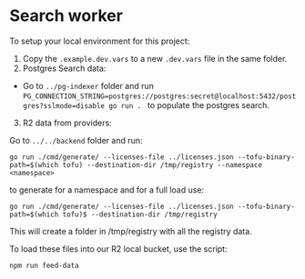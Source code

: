 # Search worker

To setup your local environment for this project:

1. Copy the `.example.dev.vars` to a new `.dev.vars` file in the same folder.
2. Postgres Search data: 

- Go to `../pg-indexer` folder and run `PG_CONNECTION_STRING=postgres://postgres:secret@localhost:5432/postgres?sslmode=disable go run . ` to populate the postgres search.

3. R2 data from providers:

Go to `../../backend` folder and run:

```
go run ./cmd/generate/ --licenses-file ../licenses.json --tofu-binary-path=$(which tofu) --destination-dir /tmp/registry --namespace <namespace>
```

to generate for a namespace and for a full load use:

```
go run ./cmd/generate/ --licenses-file ../licenses.json --tofu-binary-path=$(which tofu)$ --destination-dir /tmp/registry
```

This will create a folder in /tmp/registry with all the registry data.

To load these files into our R2 local bucket, use the script:

```
npm run feed-data
```
